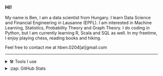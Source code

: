 ### Hi!

My name is Ben, I am a data scientist from Hungary. I learn Data Science and Financial Engineering in Lausanne (EPFL). I am interested in Machine Learning, Statistics, Probability Theory and Graph Theory. I do coding in Python, but I am currently learning R, Scala and SQL as well. In my freetime, I enjoy playing chess, reading books and hiking.

Feel free to contact me at hben.0204[at]gmail.com

---
<details>
  <summary>🛠️ Tools I use</summary>
<ul>
<li>Python</li>
<li>Scala</li>
<li>R</li>
<li>C++</li>
<li>SQL</li>
<li>VS Code</li>
<li>Git</li>
</ul>
</details>
  
<details>
  <summary>:zap: GitHub Stats</summary>
 
![hbenedek GitHub stats](https://github-readme-stats.vercel.app/api?username=hbenedek&show_icons=true&theme=dark)
![Top Langs](https://github-readme-stats.vercel.app/api/top-langs/?username=hbenedek&layout=compact&theme=dark&hide=jupyter%20notebook,matlab,r,tex)
</details>

